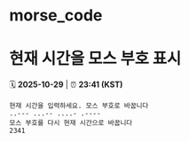 # morse_code
# 현재 시간을 모스 부호 표시
<!-- MORSE_TIME_START -->
🗓️ **2025-10-29** | ⏰ **23:41 (KST)**

```
현재 시간을 입력하세요. 모스 부호로 바꿉니다
..--- ...-- ....- .----
모스 부호를 다시 현재 시간으로 바꿉니다
2341
```
<!-- MORSE_TIME_END -->

